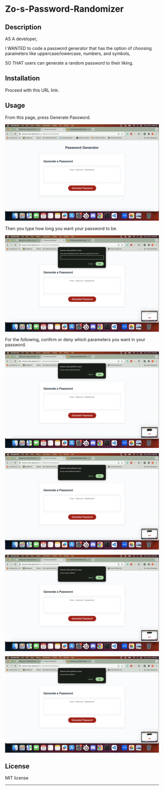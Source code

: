 # Zo-s-Password-Randomizer

## Description

AS A developer,

I WANTED to code a password generator that has the option of choosing parameters like uppercase/lowercase, numbers, and symbols,

SO THAT users can generate a random password to their liking.

## Installation

Proceed with this URL link: [
](https://lorenzo-olivar.github.io/Zo-s-Password-Randomizer/)

## Usage

From this page, press Generate Password.

 ![alt text](assets/images/SS1.png)

 Then you type how long you want your password to be.

 ![alt text](assets/images/SS2.png)

 For the following, confirm or deny which parameters you want in your password.

 ![alt text](assets/images/SS3.png)

 ![alt text](assets/images/SS4.png)

 ![alt text](assets/images/SS5.png)

 ![alt text](assets/images/SS6.png)


## License

MIT license 

---
